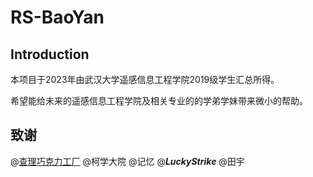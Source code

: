# RS-BaoYan
## Introduction

本项目于2023年由武汉大学遥感信息工程学院2019级学生汇总所得。

希望能给未来的遥感信息工程学院及相关专业的的学弟学妹带来微小的帮助。

## 致谢

@[查理巧克力工厂](https://www.zhihu.com/people/cha-li-qiao-ke-li-gong-han-77)	@柯学大院	@记忆	@***LuckyStrike***	@田宇

 
